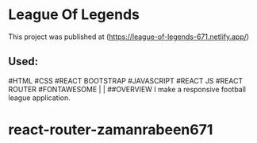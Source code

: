# League Of Legends

This project was published at (https://league-of-legends-671.netlify.app/)

## Used: 
#HTML #CSS #REACT BOOTSTRAP #JAVASCRIPT #REACT JS #REACT ROUTER #FONTAWESOME |                                                                                           |
##OVERVIEW
I make a responsive football league application. 

# react-router-zamanrabeen671
